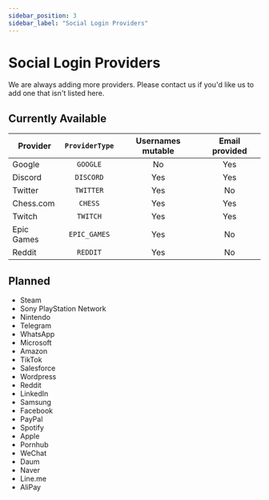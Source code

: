 ```yaml
---
sidebar_position: 3
sidebar_label: "Social Login Providers"
---
```


# Social Login Providers

We are always adding more providers. Please contact us if you'd like us to add one that isn't listed here.

## Currently Available

| Provider   | `ProviderType` | Usernames mutable | Email provided |
|------------|:--------------:|:-----------------:|:--------------:|
| Google     |    `GOOGLE`    |        No         |      Yes       |
| Discord    |   `DISCORD`    |        Yes        |      Yes       |
| Twitter    |   `TWITTER`    |        Yes        |       No       |
| Chess.com  |    `CHESS`     |        Yes        |      Yes       |
| Twitch     |    `TWITCH`    |        Yes        |      Yes       |
| Epic Games |  `EPIC_GAMES`  |        Yes        |       No       |
| Reddit     |    `REDDIT`    |        Yes        |       No       |

## Planned

- Steam
- Sony PlayStation Network
- Nintendo
- Telegram
- WhatsApp
- Microsoft
- Amazon
- TikTok
- Salesforce
- Wordpress
- Reddit
- LinkedIn
- Samsung
- Facebook
- PayPal
- Spotify
- Apple
- Pornhub
- WeChat
- Daum
- Naver
- Line.me
- AliPay